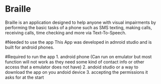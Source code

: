 # Braille
  Braille is an application designed to help anyone with visual impairments by performing the basic tasks of a phone such as SMS texting,
  making calls, receiving calls, time checking and more via Text-To-Speech.

  #Needed to use the app 
    This App was developed in adnroid studio and is built for android phones.
    
  #Required to run the app
    1. android phone (Can run on emulator but most function will not work as they need some kind of contact info or other access that a emulator does not have)
    2. andoid studio or a way to download the app on you andoid device
    3. accepting the permissions it asks for at the start
